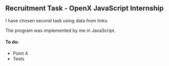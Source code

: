 ## Recruitment Task - OpenX JavaScript Internship

<p>I have chosen second task using data from links.</p>
<p>The program was implemented by me in JavaScript.</p>

#### To do:

- Point 4
- Tests
